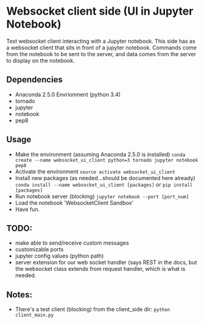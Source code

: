 # Websocket client side (UI in Jupyter Notebook)

Test websocket client interacting with a Jupyter notebook. This side has as
a websocket client that sits in front of a jupyter notebook. Commands come
from the notebook to be sent to the server, and data comes from the server to
display on the notebook.

## Dependencies
* Anaconda 2.5.0 Envrionment (python 3.4)
 * tornado
 * jupyter
 * notebook
 * pep8

## Usage
* Make the environment (assuming Anaconda 2.5.0 is installed)
`conda create --name websocket_ui_client python=3 tornado jupyter notebook pep8`
* Activate the environment
`source activate websocket_ui_client`
* Install new packages (as needed...should be documented here already)
`conda install --name websocket_ui_client [packages]` or `pip install [packages]`
* Run notebook server (blocking) `jupyter notebook --port [port_num]`
* Load the notebook 'WebsocketClient Sandbox'
* Have fun.

## TODO:
* make able to send/receive custom messages
* customizable ports
* jupyter config values (python path)
* server extension for our web socket handler (says REST in the docs, but the
  websocket class extends from request handler, which is what is needed.

## Notes:
* There's a test client (blocking) from the client_side dir:
  `python client_main.py`
